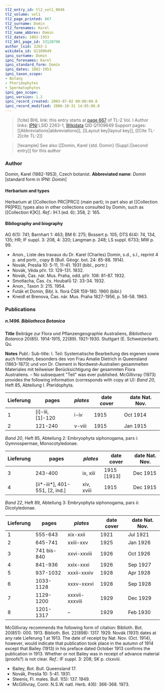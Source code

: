 ```yaml
---
tl2_entry_id: tl2_vol1_0846
tl2_volume: vol1
tl2_page_printed: 667
tl2_surname: Domin
tl2_forenames: Karel
tl2_name_abbrev: Domin
tl2_dates: 1882-1953
tl2_bhl_page_id: 33120798
author_lsid: 2263-1
wikidata_id: Q1109649
ipni_surname: Domin
ipni_forenames: Karel
ipni_standard_form: Domin
ipni_dates: 1882-1953
ipni_taxon_scope: 
- Botany
- Pteridophytes
- Spermatophytes
ipni_geo_scope: 
ipni_version: 1.2
ipni_record_created: 2003-07-02 00:00:00.0
ipni_record_modified: 2006-10-31 14:05:06.0
---
```


> [!cite] BHL link: this entry starts at [page 667](https://www.biodiversitylibrary.org/page/33120798) of TL-2 Vol. I
> Author links: [IPNI](https://www.ipni.org/a/2263-1) LSID 2263-1, [Wikidata](https://www.wikidata.org/wiki/Q1109649) QID Q1109649
> Support pages: [[Abbreviations|abbreviations]], [[Layout key|layout key]], [[Cite TL-2|cite TL-2]]

> [!example] See also [[Domin, Karel {std. Domin} (Suppl.)|second entry]] for this author

### Author

Domin, Karel (1882-1953), Czech botanist. 
**Abbreviated name**: *Domin* \[standard form in IPNI: *Domin*\]

#### Herbarium and types

Herbarium at [[Collection PRC|PRC]] (main part); in part also at [[Collection PR|PR]]; types also in other collections consulted by Domin, such as [[Collection K|K]].
*Ref*.: IH.1.(ed. 6): 358, 2: 165.

#### Bibliography and biography

AG 6(1): 741; Barnhart 1: 463; BM 6: 275; Bossert p. 105; DTS 6(4): 74, 134, 135; HR; IF suppl. 3: 208, 4: 320; Langman p. 248; LS suppl. 6733; MW p. 99.
- Anon., Liste des travaux du Dr. Karel (Charles) Domin, s.d., s.l., reprint 4 p. and portr., *copy* B (Bull. Géogr. bot. 24: 85-88. 1914).
- Novák, Preslia 10: 5-11, 11-41. 1931 (bibl., portr.)
- Novák, Vĕda přir. 13: 129-131. 1932.
- Novák, Čas. nár. Mus. Praha, odd. přír. 106: 81-87. 1932.
- Smotlacha, Čas. čs. Houbařů 12: 33-34. 1932.
- Anon., Taxon 3: 215. 1954.
- Futák et Domin, Bibl. k. florá ČSR 159-180. 1960 (bibl.)
- Kneidl et Brenova, Čas. nár. Mus. Praha 1827-1956, p. 56-58. 1963.

### Publications

##### n.1496. Bibliotheca Botanica

**Title**
Beiträge zur Flora und Pflanzengeographie Australiens, *Bibliotheca Botanica* 20(85). 1914-1915, 22(89). 1921-1930. Stuttgart (E. Schweizerbart). Qu.

**Notes**
*Publ*.: Sub-title: I. Teil: Systematische Bearbeitung des eigenen sowie auch fremden, besonders des von Frau Amalie Dietrich in Queensland (1863-1873) und von Dr. Clement in Nordwest-Australien gesammelten Materiales mit teilweiser Berücksichtigung der gesammten Flora Australiens. – No subsequent "Teil" was ever published. McGillivray (1973) provides the following information (corresponds with copy at U):
*Band 20*, Heft 85, Abteilung I. Pteridophyta.

|Lieferung	|pages	|*plates*	|date cover	|date Nat. Nov.|
|---	|---	|---	|---	|---	|
|1	|\[i\]-iii, \[1\]-120	|i-iv	|1915	|Oct 1914|
|2	|121-240	|v-viii	|1915	|Jan 1915|

*Band 20*, Heft 85, Abteilung 2: Embryophyta siphonogama, pars i: Gymnospermae, Monocotyledonae.

|Lieferung	|pages	|*plates*	|date cover	|date Nat. Nov.|
|---	|---	|---	|---	|---	|
|3	|243-400	|ix, xiii	|1915 \[1913\]	|Dec 1915
|4	|\[ii\*-iii\*\], 401-551, \[2, ind.\]	|xiv, xviii	|1915	|Dec 1915

*Band 22*, Heft 89, Abteilung 3: Embryophyta siphonogama, pars ii: Dicotyledonae.

|Lieferung	|pages	|*plates*	|date cover	|date Nat. Nov.|
|---	|---	|---	|---	|---	|
|1	|555-643	|xix-xxii	|1921	|Jul 1921
|2	|645-741	|xxiii-xxv	|1925	|Jan 1926
|3	|741 bis-840	|xxvi-xxviii	|1926	|Oct 1926
|4	|841-936	|xxix-xxxi	|1926	|Sep 1927
|5	|937-1032	|xxxii-xxxiv	|1928	|Apr 1928
|6	|1033-1128	|xxxv-xxxvi	|1928	|Sep 1928
|7	|1129-1200	|xxxvii-xxxviii	|1929	|Dec 1929
|8	|1201-1317	|–	|1929	|Feb 1930

McGillivray recommends the following form of citation:
Biblioth. Bot. 20(851): 000. 1913.
Biblioth. Bot. 22(898): 1317. 1929.
Novák (1931) dates at any rate Lieferung 1 at 1913. The date of receipt by Nat. Nov.
(Oct. 1914), however, would indicate that publication took place in the autumn of 1914 except that Bailey (1913) in his preface dated October 1913 confirms the publication in 1913. Whether or not Bailey was in receipt of advance material (proofs?) is not clear.
*Ref*.: IF suppl. 3: 208; SK p. clxxviii.
- Bailey, Bot. Bull. Queensland 17.
- Novák, Preslia 10: 5-41. 1931.
- Steenis, Fl. males. Bull. 1(5): 137. 1949.
- McGillivray, Contr. N.S.W. natl. Herb. 4(6): 366-368. 1973.

